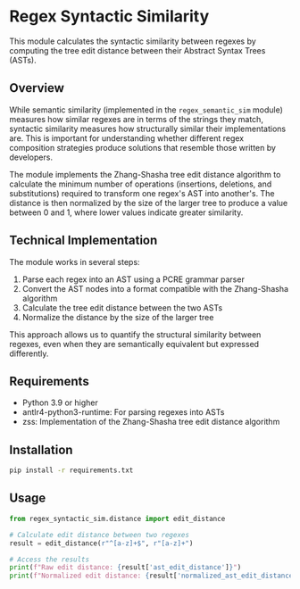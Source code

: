 # Regex Syntactic Similarity

This module calculates the syntactic similarity between regexes by computing the tree edit distance between their Abstract Syntax Trees (ASTs).

## Overview

While semantic similarity (implemented in the `regex_semantic_sim` module) measures how similar regexes are in terms of the strings they match, syntactic similarity measures how structurally similar their implementations are. This is important for understanding whether different regex composition strategies produce solutions that resemble those written by developers.

The module implements the Zhang-Shasha tree edit distance algorithm to calculate the minimum number of operations (insertions, deletions, and substitutions) required to transform one regex's AST into another's. The distance is then normalized by the size of the larger tree to produce a value between 0 and 1, where lower values indicate greater similarity.

## Technical Implementation

The module works in several steps:

1. Parse each regex into an AST using a PCRE grammar parser
2. Convert the AST nodes into a format compatible with the Zhang-Shasha algorithm
3. Calculate the tree edit distance between the two ASTs
4. Normalize the distance by the size of the larger tree

This approach allows us to quantify the structural similarity between regexes, even when they are semantically equivalent but expressed differently.

## Requirements

- Python 3.9 or higher
- antlr4-python3-runtime: For parsing regexes into ASTs
- zss: Implementation of the Zhang-Shasha tree edit distance algorithm

## Installation

```bash
pip install -r requirements.txt
```

## Usage

```python
from regex_syntactic_sim.distance import edit_distance

# Calculate edit distance between two regexes
result = edit_distance(r"^[a-z]+$", r"[a-z]+")

# Access the results
print(f"Raw edit distance: {result['ast_edit_distance']}")
print(f"Normalized edit distance: {result['normalized_ast_edit_distance']}")
```
